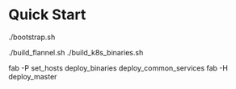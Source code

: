 # Quick Start 

./bootstrap.sh

./build_flannel.sh
./build_k8s_binaries.sh

fab -P set_hosts deploy_binaries deploy_common_services
fab -H <master IP> deploy_master

